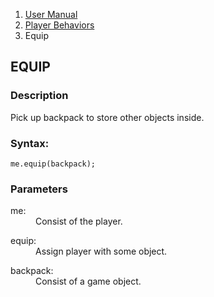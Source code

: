 <ol class="breadcrumb">
  <li><a href="#/docs/contents">User Manual</a></li>
  <li><a href="#/docs/player">Player Behaviors</a></li>
  <li class="active">Equip</li>
</ol>

## EQUIP

### Description

Pick up backpack to store other objects inside.

### Syntax:

    me.equip(backpack);

### Parameters

<dl>
  <dt>me:</dt>
  <dd>Consist of the player.</dd>
</dl>

<dl>
  <dt>equip:</dt>
  <dd>Assign player with some object.</dd>
</dl>


<dl>
  <dt>backpack:</dt>
  <dd>Consist of a game object.</dd>
</dl>